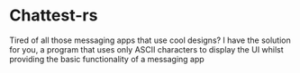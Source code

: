 # Chattest-rs

Tired of all those messaging apps that use cool designs? I have the solution for you, a program that uses only ASCII characters
to display the UI whilst providing the basic functionality of a messaging app
